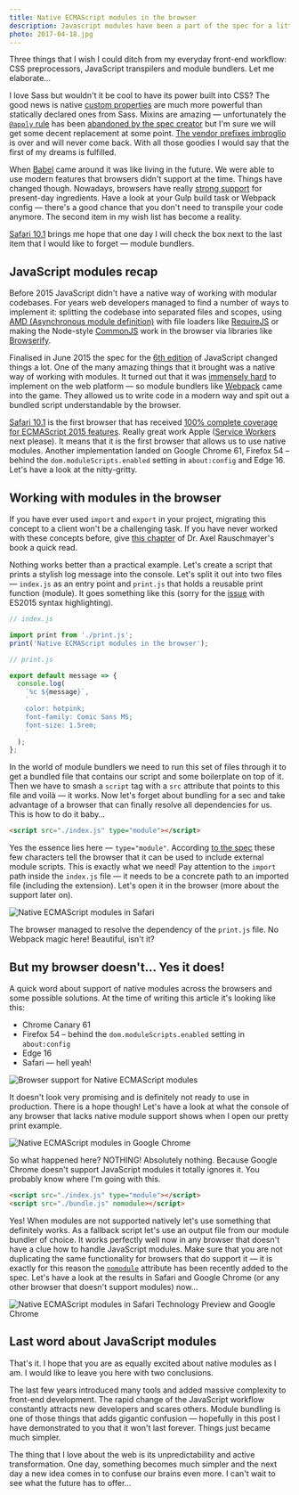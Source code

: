 ```yaml
---
title: Native ECMAScript modules in the browser
description: Javascript modules have been a part of the spec for a little while now but it's taken some time to see the first implementation in a web browser. Finally, we have it!
photo: 2017-04-18.jpg
---
```


Three things that I wish I could ditch from my everyday front-end workflow: CSS preprocessors, JavaScript transpilers and module bundlers. Let me elaborate…

I love Sass but wouldn't it be cool to have its power built into CSS? The good news is native [custom properties](https://pawelgrzybek.com/css-custom-properties-explained/) are much more powerful than statically declared ones from Sass. Mixins are amazing — unfortunately the [`@apply` rule](https://pawelgrzybek.com/css-mixins-with-apply-rule/) has been [abandoned by the spec creator](http://www.xanthir.com/b4o00) but I'm sure we will get some decent replacement at some point. [The vendor prefixes imbroglio](https://www.chromium.org/blink#vendor-prefixes) is over and will never come back. With all those goodies I would say that the first of my dreams is fulfilled.

When [Babel](https://babeljs.io/) came around it was like living in the future. We were able to use modern features that browsers didn't support at the time. Things have changed though. Nowadays, browsers have really [strong support](https://kangax.github.io/compat-table/es6/) for present-day ingredients. Have a look at your Gulp build task or Webpack config — there's a good chance that you don't need to transpile your code anymore. The second item in my wish list has become a reality.

[Safari 10.1](https://developer.apple.com/library/content/releasenotes/General/WhatsNewInSafari/Articles/Safari_10_1.html) brings me hope that one day I will check the box next to the last item that I would like to forget — module bundlers.

## JavaScript modules recap

Before 2015 JavaScript didn't have a native way of working with modular codebases. For years web developers managed to find a number of ways to implement it: splitting the codebase into separated files and scopes, using [AMD (Asynchronous module definition)](https://en.wikipedia.org/wiki/Asynchronous_module_definition) with file loaders like [RequireJS](http://requirejs.org/) or making the Node-style [CommonJS](https://en.wikipedia.org/wiki/CommonJS) work in the browser via libraries like [Browserify](http://browserify.org/).

Finalised in June 2015 the spec for the [6th edition](http://www.ecma-international.org/ecma-262/6.0/) of JavaScript changed things a lot. One of the many amazing things that it brought was a native way of working with modules. It turned out that it was [immensely hard](https://blog.whatwg.org/js-modules) to implement on the web platform — so module bundlers like [Webpack](https://webpack.js.org/) came into the game. They allowed us to write code in a modern way and spit out a bundled script understandable by the browser.

[Safari 10.1](https://developer.apple.com/library/content/releasenotes/General/WhatsNewInSafari/Articles/Safari_10_1.html) is the first browser that has received [100% complete coverage for ECMAScript 2015 features](https://kangax.github.io/compat-table/es6/#safari10_1). Really great work Apple ([Service Workers](https://jakearchibald.github.io/isserviceworkerready/) next please). It means that it is the first browser that allows us to use native modules. Another implementation landed on Google Chrome 61, Firefox 54 – behind the `dom.moduleScripts.enabled` setting in `about:config` and Edge 16. Let's have a look at the nitty-gritty.

## Working with modules in the browser

If you have ever used `import` and `export` in your project, migrating this concept to a client won't be a challenging task. If you have never worked with these concepts before, give [this chapter](http://exploringjs.com/es6/ch_modules.html) of Dr. Axel Rauschmayer's book a quick read.

Nothing works better than a practical example. Let's create a script that prints a stylish log message into the console. Let's split it out into two files — `index.js` as an entry point and `print.js` that holds a reusable print function (module). It goes something like this (sorry for the [issue](https://github.com/jneen/rouge/issues/432) with ES2015 syntax highlighting).

```js
// index.js

import print from './print.js';
print('Native ECMAScript modules in the browser');
```

```js
// print.js

export default message => {
  console.log(
    `%c ${message}`,
    `
    color: hotpink;
    font-family: Comic Sans MS;
    font-size: 1.5rem;
    `
  );
};
```

In the world of module bundlers we need to run this set of files through it to get a bundled file that contains our script and some boilerplate on top of it. Then we have to smash a `script` tag with a `src` attribute that points to this file and voilà — it works. Now let's forget about bundling for a sec and take advantage of a browser that can finally resolve all dependencies for us. This is how to do it baby…

```html
<script src="./index.js" type="module"></script>
```

Yes the essence lies here — `type="module"`. According [to the spec](https://html.spec.whatwg.org/multipage/scripting.html#script-type-module-example-1) these few characters tell the browser that it can be used to include external module scripts. This is exactly what we need! Pay attention to the `import` path inside the `index.js` file — it needs to be a concrete path to an imported file (including the extension). Let's open it in the browser (more about the support later on).

![Native ECMAScript modules in Safari](/photos/2017-04-18-1.jpg)

The browser managed to resolve the dependency of the `print.js` file. No Webpack magic here! Beautiful, isn't it?

## But my browser doesn't… Yes it does!

A quick word about support of native modules across the browsers and some possible solutions. At the time of writing this article it's looking like this:

- Chrome Canary 61
- Firefox 54 – behind the `dom.moduleScripts.enabled` setting in `about:config`
- Edge 16
- Safari — hell yeah!

![Browser support for Native ECMAScript modules](/photos/2017-04-18-2.jpg)

It doesn't look very promising and is definitely not ready to use in production. There is a hope though! Let's have a look at what the console of any browser that lacks native module support shows when I open our pretty print example.

![Native ECMAScript modules in Google Chrome](/photos/2017-04-18-3.jpg)

So what happened here? NOTHING! Absolutely nothing. Because Google Chrome doesn't support JavaScript modules it totally ignores it. You probably know where I'm going with this.

```html
<script src="./index.js" type="module"></script>
<script src="./bundle.js" nomodule></script>
```

Yes! When modules are not supported natively let's use something that definitely works. As a fallback script let's use an output file from our module bundler of choice. It works perfectly well now in any browser that doesn't have a clue how to handle JavaScript modules. Make sure that you are not duplicating the same functionality for browsers that do support it — it is exactly for this reason the [`nomodule`](https://html.spec.whatwg.org/multipage/scripting.html#attr-script-nomodule) attribute has been recently added to the spec. Let's have a look at the results in Safari and Google Chrome (or any other browser that doesn't support modules) now…

![Native ECMAScript modules in Safari Technology Preview and Google Chrome](/photos/2017-04-18-4.jpg)

## Last word about JavaScript modules

That's it. I hope that you are as equally excited about native modules as I am. I would like to leave you here with two conclusions.

The last few years introduced many tools and added massive complexity to front-end development. The rapid change of the JavaScript workflow constantly attracts new developers and scares others. Module bundling is one of those things that adds gigantic confusion — hopefully in this post I have demonstrated to you that it won't last forever. Things just became much simpler.

The thing that I love about the web is its unpredictability and active transformation. One day, something becomes much simpler and the next day a new idea comes in to confuse our brains even more. I can't wait to see what the future has to offer…
